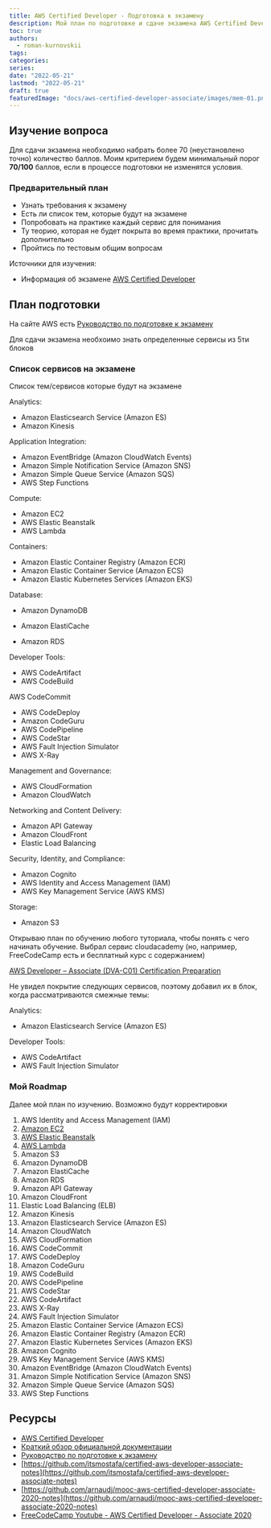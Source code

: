 ```yaml
---
title: AWS Certified Developer - Подготовка к экзамену
description: Мой план по подготовке и сдаче экзамена AWS Certified Developer
toc: true
authors:
  - roman-kurnovskii
tags:
categories:
series:
date: "2022-05-21"
lastmod: "2022-05-21"
draft: true
featuredImage: "docs/aws-certified-developer-associate/images/mem-01.png"
---
```


## Изучение вопроса
Для сдачи экзамена необходимо набрать более 70 (неустановлено точно) количество баллов. Моим критерием будем минимальный порог **70/100** баллов, если в процессе подготовки не изменятся условия.

### Предварительный план

- Узнать требования к экзамену
- Есть ли список тем, которые будут на экзамене
- Попробовать на практике каждый сервис для понимания
- Ту теорию, которая не будет покрыта во время практики, прочитать дополнительно
- Пройтись по тестовым общим вопросам

Источники для изучения:
- Информация об экзамене [AWS Certified Developer](https://aws.amazon.com/certification/certified-developer-associate/)

## План подготовки
На сайте AWS есть [Руководство по подготовке к экзамену](https://d1.awsstatic.com/training-and-certification/docs-dev-associate/AWS-Certified-Developer-Associate_Exam-Guide.pdf)

Для сдачи экзамена необхоимо знать определенные сервисы из 5ти блоков

### Список сервисов на экзамене

Список тем/сервисов которые будут на экзамене

Analytics:
- Amazon Elasticsearch Service (Amazon ES)
- Amazon Kinesis

Application Integration:
- Amazon EventBridge (Amazon CloudWatch Events)
- Amazon Simple Notification Service (Amazon SNS)
- Amazon Simple Queue Service (Amazon SQS)
- AWS Step Functions

Compute:
- Amazon EC2
- AWS Elastic Beanstalk
- AWS Lambda

Containers:
- Amazon Elastic Container Registry (Amazon ECR)
- Amazon Elastic Container Service (Amazon ECS)
- Amazon Elastic Kubernetes Services (Amazon EKS)

Database:
- Amazon DynamoDB

- Amazon ElastiCache
- Amazon RDS

Developer Tools:
- AWS CodeArtifact
- AWS CodeBuild

AWS CodeCommit
- AWS CodeDeploy
- Amazon CodeGuru
- AWS CodePipeline
- AWS CodeStar
- AWS Fault Injection Simulator
- AWS X-Ray

Management and Governance:
- AWS CloudFormation
- Amazon CloudWatch

Networking and Content Delivery:
- Amazon API Gateway
- Amazon CloudFront
- Elastic Load Balancing

Security, Identity, and Compliance:
- Amazon Cognito
- AWS Identity and Access Management (IAM)
- AWS Key Management Service (AWS KMS)

Storage:
- Amazon S3

Открываю план по обучению любого туториала, чтобы понять с чего начинать обучение. Выбрал сервис cloudacademy (но, например, FreeCodeCamp есть и бесплатный курс с содержанием)

[AWS Developer – Associate (DVA-C01) Certification Preparation](https://cloudacademy.com/learning-paths/aws-developer-associate-dva-c01-certification-preparation-4364/)

Не увидел покрытие следующих сервисов, поэтому добавил их в блок, когда рассматриваются смежные темы:

Analytics:
- Amazon Elasticsearch Service (Amazon ES)
  
Developer Tools:
- AWS CodeArtifact
- AWS Fault Injection Simulator

### Мой Roadmap

Далее мой план по изучению. Возможно будут корректировки

1. AWS Identity and Access Management (IAM)
2. [Amazon EC2](ec2)
3. [AWS Elastic Beanstalk](elasticbeanstalk)
4. [AWS Lambda](lambda)
5. Amazon S3
6. Amazon DynamoDB
7. Amazon ElastiCache
8. Amazon RDS
9.  Amazon API Gateway
10. Amazon CloudFront
11. Elastic Load Balancing (ELB)
12. Amazon Kinesis
13. Amazon Elasticsearch Service (Amazon ES)
14. Amazon CloudWatch
15. AWS CloudFormation
16. AWS CodeCommit
17. AWS CodeDeploy
18. Amazon CodeGuru
19. AWS CodeBuild
20. AWS CodePipeline
21. AWS CodeStar
22. AWS CodeArtifact
23. AWS X-Ray
24. AWS Fault Injection Simulator
25. Amazon Elastic Container Service (Amazon ECS)
26. Amazon Elastic Container Registry (Amazon ECR)
27. Amazon Elastic Kubernetes Services (Amazon EKS)
28. Amazon Cognito
29. AWS Key Management Service (AWS KMS)
30. Amazon EventBridge (Amazon CloudWatch Events)
31. Amazon Simple Notification Service (Amazon SNS)
32. Amazon Simple Queue Service (Amazon SQS)
33. AWS Step Functions

## Ресурсы
- [AWS Certified Developer](https://aws.amazon.com/certification/certified-developer-associate/)
- [Краткий обзор официальной документации](https://docs.aws.amazon.com/index.html)
- [Руководство по подготовке к экзамену](https://d1.awsstatic.com/training-and-certification/docs-dev-associate/AWS-Certified-Developer-Associate_Exam-Guide.pdf)
- [https://github.com/itsmostafa/certified-aws-developer-associate-notes](https://github.com/itsmostafa/certified-aws-developer-associate-notes)
- [https://github.com/arnaudj/mooc-aws-certified-developer-associate-2020-notes](https://github.com/arnaudj/mooc-aws-certified-developer-associate-2020-notes)
- [FreeCodeCamp Youtube - AWS Certified Developer - Associate 2020](https://www.youtube.com/watch?v=RrKRN9zRBWs)

